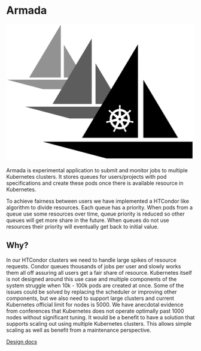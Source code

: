 # Armada

![Armada](./logo.svg)

Armada is experimental application to submit and monitor jobs to multiple Kubernetes clusters.
It stores queues for users/projects with pod specifications and create these pods once there is available resource in Kubernetes.

To achieve fairness between users we have implemented a HTCondor like algorithm to divide resources. Each queue has a priority. When pods from a queue use some resources over time, queue priority is reduced so other queues will get more share in the future. When queues do not use resources their priority will eventually get back to initial value.

## Why?
In our HTCondor clusters we need to handle large spikes of resource requests. Condor queues thousands of jobs per user and slowly works them all off assuring all users get a fair share of resource.
Kubernetes itself is not designed around this use case and multiple components of the system struggle when 10k - 100k pods are created at once.
Some of the issues could be solved by replacing the scheduler or improving other components, but we also need to support large clusters and current Kubernetes official limit for nodes is 5000. We have anecdotal evidence from conferences that Kubernetes does not operate optimally past 1000 nodes without significant tuning.
It would be a benefit to have a solution that supports scaling out using multiple Kubernetes clusters. This allows simple scaling as well as benefit from a maintenance perspective.

[Design docs](./docs/design.md)
